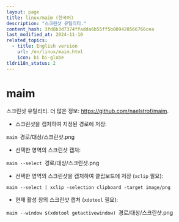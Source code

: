 ```yaml
---
layout: page
title: linux/maim (한국어)
description: "스크린샷 유틸리티."
content_hash: 3fd8b3d7374ffadda6b55ff5b009420566766cea
last_modified_at: 2024-11-10
related_topics:
  - title: English version
    url: /en/linux/maim.html
    icon: bi bi-globe
tldri18n_status: 2
---
```

# maim

스크린샷 유틸리티.
더 많은 정보: <https://github.com/naelstrof/maim>.

- 스크린샷을 캡처하여 지정된 경로에 저장:

`maim `<span class="tldr-var badge badge-pill bg-dark-lm bg-white-dm text-white-lm text-dark-dm font-weight-bold">경로/대상/스크린샷.png</span>

- 선택한 영역의 스크린샷 캡처:

`maim --select `<span class="tldr-var badge badge-pill bg-dark-lm bg-white-dm text-white-lm text-dark-dm font-weight-bold">경로/대상/스크린샷.png</span>

- 선택한 영역의 스크린샷을 캡처하여 클립보드에 저장 (`xclip` 필요):

`maim --select | xclip -selection clipboard -target image/png`

- 현재 활성 창의 스크린샷 캡처 (`xdotool` 필요):

`maim --window $(xdotool getactivewindow) `<span class="tldr-var badge badge-pill bg-dark-lm bg-white-dm text-white-lm text-dark-dm font-weight-bold">경로/대상/스크린샷.png</span>
